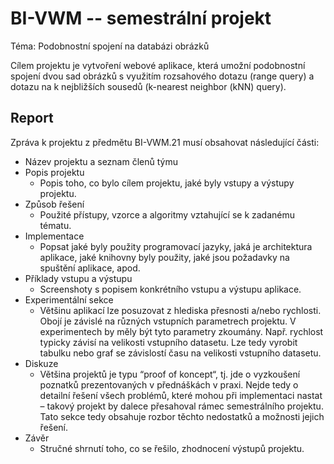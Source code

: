 # BI-VWM -- semestrální projekt

Téma: Podobnostní spojení na databázi obrázků

Cílem projektu je vytvoření webové aplikace, která umožní podobnostní spojení dvou sad obrázků s využitím
rozsahového dotazu (range query) a dotazu na k nejbližších sousedů (k-nearest neighbor (kNN) query).

## Report

Zpráva k projektu z předmětu BI-VWM.21 musí obsahovat následující části:
- Název projektu a seznam členů týmu
- Popis projektu
	- Popis toho, co bylo cílem projektu, jaké byly vstupy a výstupy projektu.
- Způsob řešení
	- Použité přístupy, vzorce a algoritmy vztahující se k zadanému tématu.
- Implementace
	- Popsat jaké byly použity programovací jazyky, jaká je architektura aplikace, jaké
knihovny byly použity, jaké jsou požadavky na spuštění aplikace, apod.
- Příklady vstupu a výstupu
	- Screenshoty s popisem konkrétního vstupu a výstupu aplikace.
- Experimentální sekce
	- Většinu aplikací lze posuzovat z hlediska přesnosti a/nebo rychlosti. Obojí je závislé
na různých vstupních parametrech projektu. V experimentech by měly být tyto
parametry zkoumány. Např. rychlost typicky závisí na velikosti vstupního datasetu.
Lze tedy vyrobit tabulku nebo graf se závislostí času na velikosti vstupního datasetu.
- Diskuze
	- Většina projektů je typu “proof of koncept“, tj. jde o vyzkoušení poznatků
prezentovaných v přednáškách v praxi. Nejde tedy o detailní řešení všech problémů,
které mohou při implementaci nastat – takový projekt by dalece přesahoval rámec
semestrálního projektu. Tato sekce tedy obsahuje rozbor těchto nedostatků a
možnosti jejich řešení.
-  Závěr
	- Stručné shrnutí toho, co se řešilo, zhodnocení výstupů projektu.
